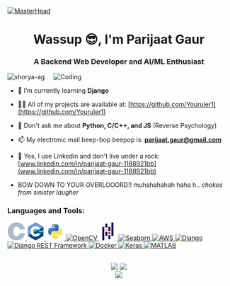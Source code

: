 [![MasterHead](https://user-images.githubusercontent.com/10498744/210012254-234538ff-d198-48aa-8964-37e6fd45d227.gif)](https://parijaat-g.io)
<h1 align="center">Wassup 😎, I'm Parijaat Gaur</h1>
<h3 align="center">A Backend Web Developer and AI/ML Enthusiast</h3>

<img align="right" alt="Coding" width="400" src="https://media.tenor.com/2nKSTDDekOgAAAAC/coding-kira.gif">

<p align="left"> <img src="https://komarev.com/ghpvc/?username=Youruler1&label=Profile%20views&color=0e75b6&style=flat" alt="shorya-ag" /> </p>

- 🌱 I’m currently learning **Django**

- 👨‍💻 All of my projects are available at: [https://github.com/Youruler1](https://github.com/Youruler1)

- 💬 Don't ask me about **Python, C/C++, and JS** (Reverse Psychology)

- 📫 My electronic mail beep-bop beepop is: **parijaat.gaur@gmail.com**

- 📄 Yes, I use Linkedin and don't live under a rock: [www.linkedin.com/in/parijaat-gaur-1188921bb](www.linkedin.com/in/parijaat-gaur-1188921bb)

- BOW DOWN TO YOUR OVERLOOORD!! muhahahahah haha h.. *chokes from sinister laugher*

<!-- <h3 align="left">Connect with me:</h3>
<p align="left">
<a href="https://twitter.com/shoryaa46347054" target="blank"><img align="center" src="https://raw.githubusercontent.com/rahuldkjain/github-profile-readme-generator/master/src/images/icons/Social/twitter.svg" alt="shoryaa46347054" height="30" width="40" /></a>
<a href="https://linkedin.com/in/shorya-agarwal-84580b208" target="blank"><img align="center" src="https://raw.githubusercontent.com/rahuldkjain/github-profile-readme-generator/master/src/images/icons/Social/linked-in-alt.svg" alt="shorya-agarwal-84580b208" height="30" width="40" /></a>
<a href="https://instagram.com/shorya.agarwal58" target="blank"><img align="center" src="https://raw.githubusercontent.com/rahuldkjain/github-profile-readme-generator/master/src/images/icons/Social/instagram.svg" alt="shorya.agarwal58" height="30" width="40" /></a>
<a href="https://auth.geeksforgeeks.org/user/shoryaagarwal58" target="blank"><img align="center" src="https://raw.githubusercontent.com/rahuldkjain/github-profile-readme-generator/master/src/images/icons/Social/geeks-for-geeks.svg" alt="shoryaagarwal58" height="30" width="40" /></a>
</p> -->

<h3 align="left">Languages and Tools:</h3>
<p align="left"> 

<p>
  <a href="https://www.cprogramming.com/" target="_blank" rel="noreferrer"> 
    <img src="https://raw.githubusercontent.com/devicons/devicon/master/icons/c/c-original.svg" alt="C" width="40" height="40"/> 
  </a>
  <a href="https://www.w3schools.com/cpp/" target="_blank" rel="noreferrer"> 
    <img src="https://raw.githubusercontent.com/devicons/devicon/master/icons/cplusplus/cplusplus-original.svg" alt="C++" width="40" height="40"/> 
  </a>
  <a href="https://www.python.org" target="_blank" rel="noreferrer"> 
    <img src="https://raw.githubusercontent.com/devicons/devicon/master/icons/python/python-original.svg" alt="Python" width="40" height="40"/> 
  </a>
  <a href="https://opencv.org/" target="_blank" rel="noreferrer"> 
    <img src="https://www.vectorlogo.zone/logos/opencv/opencv-icon.svg" alt="OpenCV" width="40" height="40"/> 
  </a>
  <a href="https://pandas.pydata.org/" target="_blank" rel="noreferrer"> 
    <img src="https://raw.githubusercontent.com/devicons/devicon/master/icons/pandas/pandas-original.svg" alt="Pandas" width="40" height="40"/> 
  </a>
  <a href="https://seaborn.pydata.org/" target="_blank" rel="noreferrer"> 
    <img src="https://seaborn.pydata.org/_images/logo-mark-lightbg.svg" alt="Seaborn" width="40" height="40"/> 
  </a>
  <a href="https://aws.amazon.com/" target="_blank" rel="noreferrer"> 
    <img src="https://cdn.jsdelivr.net/gh/devicons/devicon@latest/icons/amazonwebservices/amazonwebservices-plain-wordmark.svg" alt="AWS" width="40" height="40"/> 
  </a>
  <a href="https://www.djangoproject.com/" target="_blank" rel="noreferrer"> 
    <img src="https://cdn.jsdelivr.net/gh/devicons/devicon@latest/icons/django/django-plain-wordmark.svg" alt="Django" width="40" height="40"/> 
  </a>
  <a href="https://www.django-rest-framework.org/" target="_blank" rel="noreferrer"> 
    <img src="https://cdn.jsdelivr.net/gh/devicons/devicon@latest/icons/djangorest/djangorest-original.svg" alt="Django REST Framework" width="40" height="40"/> 
  </a>
  <a href="https://www.docker.com/" target="_blank" rel="noreferrer"> 
    <img src="https://cdn.jsdelivr.net/gh/devicons/devicon@latest/icons/docker/docker-original-wordmark.svg" alt="Docker" width="40" height="40"/> 
  </a>
  <a href="https://keras.io/" target="_blank" rel="noreferrer"> 
    <img src="https://cdn.jsdelivr.net/gh/devicons/devicon@latest/icons/keras/keras-original.svg" alt="Keras" width="40" height="40"/> 
  </a>
  <a href="https://www.mathworks.com/" target="_blank" rel="noreferrer"> 
    <img src="https://upload.wikimedia.org/wikipedia/commons/2/21/Matlab_Logo.png" alt="MATLAB" width="40" height="40"/> 
  </a>
</p>


<!-- 
<a href="https://www.cprogramming.com/" target="_blank" rel="noreferrer"> <img src="https://raw.githubusercontent.com/devicons/devicon/master/icons/c/c-original.svg" alt="c" width="40" height="40"/> </a> <a href="https://www.w3schools.com/cpp/" target="_blank" rel="noreferrer"> <img src="https://raw.githubusercontent.com/devicons/devicon/master/icons/cplusplus/cplusplus-original.svg" alt="cplusplus" width="40" height="40"/> </a> </a> <a href="https://www.python.org" target="_blank" rel="noreferrer"> <img src="https://raw.githubusercontent.com/devicons/devicon/master/icons/python/python-original.svg" alt="python" width="40" height="40"/> </a><a href="https://opencv.org/" target="_blank" rel="noreferrer"> <img src="https://www.vectorlogo.zone/logos/opencv/opencv-icon.svg" alt="opencv" width="40" height="40"/> </a> <a href="https://pandas.pydata.org/" target="_blank" rel="noreferrer"> <img src="https://raw.githubusercontent.com/devicons/devicon/2ae2a900d2f041da66e950e4d48052658d850630/icons/pandas/pandas-original.svg" alt="pandas" width="40" height="40"/> </a>  <a href="https://seaborn.pydata.org/" target="_blank" rel="noreferrer"> <img src="https://seaborn.pydata.org/_images/logo-mark-lightbg.svg" alt="seaborn" width="40" height="40"/> </a> <img src="https://cdn.jsdelivr.net/gh/devicons/devicon@latest/icons/amazonwebservices/amazonwebservices-plain-wordmark.svg" alt="AWS" width="40" height="40"/> <img src="https://cdn.jsdelivr.net/gh/devicons/devicon@latest/icons/django/django-plain-wordmark.svg" alt="Django" width="40" height="40"/> 
<img src="https://cdn.jsdelivr.net/gh/devicons/devicon@latest/icons/djangorest/djangorest-original.svg" alt="Django REST Framework" width="40" height="40"/>
<img src="https://cdn.jsdelivr.net/gh/devicons/devicon@latest/icons/docker/docker-original-wordmark.svg" alt="Django REST Framework" width="40" height="40"/>
<a href="https://keras.io/" target="_blank" rel="noreferrer"> <img src="https://cdn.jsdelivr.net/gh/devicons/devicon@latest/icons/keras/keras-original.svg" alt="keras" width="40" height="40"/> </a> 
<a href="https://www.mathworks.com/" target="_blank" rel="noreferrer"> <img src="https://upload.wikimedia.org/wikipedia/commons/2/21/Matlab_Logo.png" alt="matlab" width="40" height="40"/> 
</p> -->


<!-- <p><img align="left" src="https://github-readme-stats.vercel.app/api?username=Youruler1&show_icons=true&theme=tokyonight&bg_color=11000000&locale=en&layout=compact" alt="parijaat-g"/></p>

<p>&nbsp;<img align="center" src="https://github-readme-stats.vercel.app/api/top-langs/?username=Youruler1&layout=compact" alt="parijaat-g" /></p>

<p><img align="center" src="https://github-readme-streak-stats-chi-two.vercel.app?user=Youruler1&theme=transparent&hide_border=true" alt="parijaat-g" /></p> -->

<div align="center">
<br/>
  <!-- First row -->
  <img src="https://github-readme-stats.vercel.app/api?username=Youruler1&show_icons=true&theme=tokyonight&bg_color=11000000&locale=en&layout=compact&hide_border=true" height="180" />
  <img src="https://github-readme-stats.vercel.app/api/top-langs/?username=Youruler1&layout=compact&theme=tokyonight&bg_color=11000000&hide_border=true" height="180" />

  <!-- Second row -->
  <br/>
   <img src="https://github-readme-streak-stats-chi-two.vercel.app?user=Youruler1&theme=transparent&hide_border=true" width="800" />


</div>
